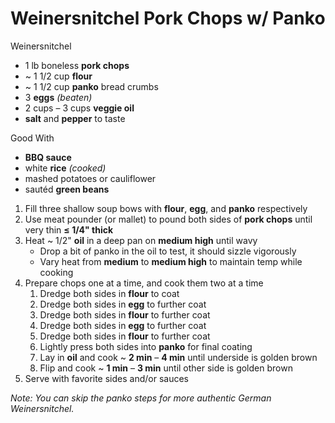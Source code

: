 # Weinersnitchel Pork Chops w/ Panko

Weinersnitchel
* 1 lb boneless **pork chops**
* ~ 1 1/2 cup **flour**
* ~ 1 1/2 cup **panko** bread crumbs
* 3 **eggs** *(beaten)*
* 2 cups – 3 cups **veggie oil**
* **salt** and **pepper** to taste

Good With
* **BBQ sauce**
* white **rice** *(cooked)*
* mashed potatoes or cauliflower
* sautéd **green beans**

1. Fill three shallow soup bows with **flour**, **egg**, and **panko** respectively
1. Use meat pounder (or mallet) to pound both sides of **pork chops** until very thin **≤ 1/4" thick**
1. Heat ~ 1/2" **oil** in a deep pan on **medium high** until wavy
   * Drop a bit of panko in the oil to test, it should sizzle vigorously
   * Vary heat from **medium** to **medium high** to maintain temp while cooking
1. Prepare chops one at a time, and cook them two at a time
   1. Dredge both sides in **flour** to coat
   1. Dredge both sides in **egg** to further coat
   1. Dredge both sides in **flour** to further coat
   1. Dredge both sides in **egg** to further coat
   1. Dredge both sides in **flour** to further coat
   1. Lightly press both sides into **panko** for final coating
   1. Lay in **oil** and cook ~ **2 min** – **4 min** until underside is golden brown
   1. Flip and cook ~ **1 min** – **3 min** until other side is golden brown
 1. Serve with favorite sides and/or sauces

*Note: You can skip the panko steps for more authentic German Weinersnitchel.*

